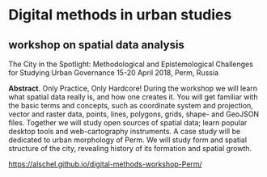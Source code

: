 # Digital methods in urban studies
## workshop on spatial data analysis 

The City in the Spotlight: Methodological and Epistemological Challenges for Studying Urban Governance 
15-20 April 2018, Perm, Russia

<b>Abstract</b>. Only Practice, Only Hardcore! During the workshop we will learn what spatial data really is, and how one creates it. You will get familiar with the basic terms and concepts, such as coordinate system and projection, vector and raster data, points, lines, polygons, grids, shape- and GeoJSON files. Together we will study open sources of spatial data; learn popular desktop tools and web-cartography instruments. A case study will be dedicated to urban morphology of Perm. We will study form and spatial structure of the city, revealing history of its formation and spatial growth.

https://alschel.github.io/digital-methods-workshop-Perm/
